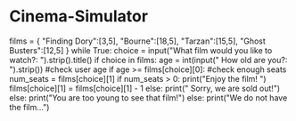 # Cinema-Simulator
films = {     "Finding Dory":[3,5],     "Bourne":[18,5],     "Tarzan":[15,5],     "Ghost Busters":[12,5]     }  while True:     choice = input("What film would you like to watch?: ").strip().title()      if choice in films:         age = int(input(" How old are you?: ").strip())          #check user age          if age >= films[choice][0]:             #check enough seats              num_seats = films[choice][1]              if num_seats > 0:                print("Enjoy the film! ")                films[choice][1] = films[choice][1] - 1         else:             print(" Sorry, we are sold out!")     else:         print("You are too young to see that film!") else:     print("We do not have the film...")   
